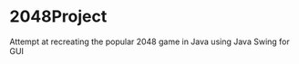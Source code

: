 2048Project
===========

Attempt at recreating the popular 2048 game in Java using Java Swing for GUI
